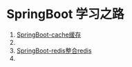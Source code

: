 #  SpringBoot 学习之路

<ol>
  <li><a href="https://cgl-dong.github.io/SpringBoot/SpringBoot-cache.html">SpringBoot-cache缓存</a><li><br>
  <li><a href="SpringBoot-redis.html">SpringBoot-redis整合redis</a><li><br>
</ol>
